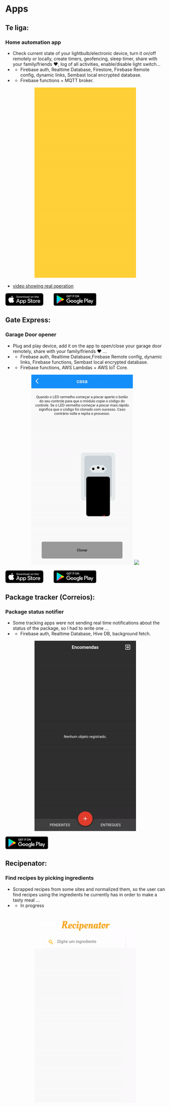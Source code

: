 # Apps

## Te liga:
### Home automation app
- Check current state of your lightbulb/electronic device, turn it on/off remotely or locally, create timers, geofencing, sleep timer, share with your family/friends ♥️, log of all activities, enable/disable light switch...
- - Firebase auth, Realtime Database, Firestore, Firebase Remote config, dynamic links, Sembast local encrypted database.
- - Firebase functions + MQTT broker.
  
<p align="center"><img  src="https://github.com/madtocc/app_samples/blob/master/imgs/te_liga.gif?raw=true"></p>

- [video showing real operation](https://www.facebook.com/beeaheadBR/videos/538805850260281/?t=1)

[<img  src="https://github.com/madtocc/app_samples/blob/master/imgs/app-store.svg" width="120">](https://itunes.apple.com/br/app/te-liga/id1435506500)&nbsp;&nbsp;&nbsp;&nbsp;&nbsp;&nbsp;&nbsp;&nbsp;[<img  src="https://github.com/madtocc/app_samples/blob/master/imgs/play-store.svg" width="135">](https://play.google.com/store/apps/details?id=br.com.beeahead.teliga.app)

## Gate Express:
### Garage Door opener 
- Plug and play device, add it on the app to open/close your garage door remotely, share with your family/friends ♥️ ...
- - Firebase auth, Realtime Database,Firebase Remote config, dynamic links, Firebase functions, Sembast local encrypted database.
- - Firebase functions, AWS Lambdas + AWS IoT Core.
  
<p align="center"><img  src="https://github.com/madtocc/app_samples/blob/master/imgs/gate.gif?raw=true"> <img  src="https://github.com/madtocc/app_samples/blob/master/imgs/gate2.gif?raw=true"></p>

[<img  src="https://github.com/madtocc/app_samples/blob/master/imgs/app-store.svg" width="120">](https://apps.apple.com/br/app/gate-express/id1511022395)&nbsp;&nbsp;&nbsp;&nbsp;&nbsp;&nbsp;&nbsp;&nbsp;[<img  src="https://github.com/madtocc/app_samples/blob/master/imgs/play-store.svg" width="135">](https://play.google.com/store/apps/details?id=br.com.beeahead.garage)

## Package tracker (Correios):
### Package status notifier 
- Some tracking apps were not sending real time notifications about the status of the package, so I had to write one ...
- - Firebase auth, Realtime Database, Hive DB, background fetch.
  
<p align="center"><img  src="https://github.com/madtocc/app_samples/blob/master/imgs/pt.gif?raw=true"></p>

[<img  src="https://github.com/madtocc/app_samples/blob/master/imgs/play-store.svg" width="135">](https://play.google.com/store/apps/details?id=br.com.madtocc.correios)

## Recipenator:
### Find recipes by picking ingredients 
- Scrapped recipes from some sites and normalized them, so the user can find recipes using the ingredients he currently has in order to make a tasty meal ...
- - In progress
  
<p align="center"><img  src="https://github.com/madtocc/app_samples/blob/master/imgs/rec.gif?raw=true"></p>

